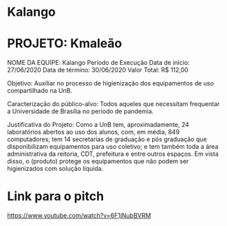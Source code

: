 # Kalango


#  PROJETO: Kmaleão

NOME DA EQUIPE: Kalango	Período de Execução
	Data de início:
27/06/2020	Data de término:
30/06/2020
Valor Total:
R$ 112,00

 Objetivo: Auxiliar no processo de higienização dos equipamentos de uso compartilhado na UnB.


 Caracterização do público-alvo: Todos aqueles que necessitam frequentar a Universidade de Brasília no período de pandemia.


 Justificativa do Projeto: Como a UnB tem, aproximadamente, 24 laboratórios abertos ao uso dos alunos, com, em média, 849 computadores; tem 14 secretarias de graduação e pós graduação que disponibilizam equipamentos para uso coletivo; e tem também toda a área administrativa da reitoria, CDT, prefeitura e entre outros espaços. Em vista disso, o (produto) protege os equipamentos que não podem ser higienizados com solução líquida.

# Link para o pitch
https://www.youtube.com/watch?v=6F1jNubBVRM

